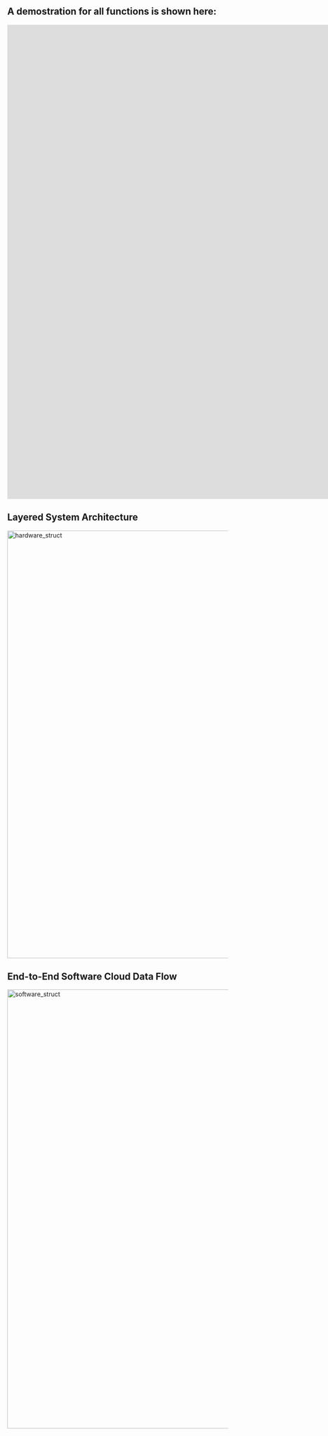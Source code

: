 ## A demostration for all functions is shown here:

<iframe width="1920" height="1080" src="https://www.youtube.com/embed/3u4y4tRerwo" frameborder="0" allowfullscreen></iframe>


## Layered System Architecture
<img width="1704" height="974" alt="hardware_struct" src="https://github.com/user-attachments/assets/3e768872-c0c5-457a-8174-9b2a873b2ca1" />

## End-to-End Software Cloud Data Flow
<img width="1602" height="1000" alt="software_struct" src="https://github.com/user-attachments/assets/ce9d3386-34a1-4783-bc78-4ed8748f36aa" />

